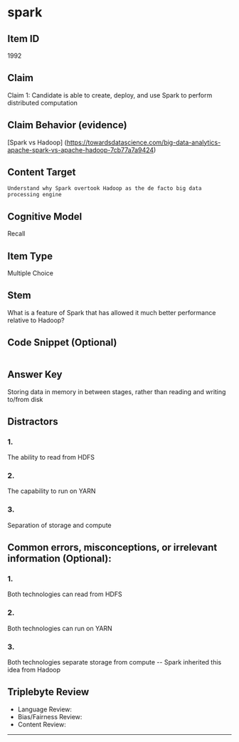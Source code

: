 # spark

## Item ID
1992

## Claim

Claim 1: Candidate is able to create, deploy, and use Spark to perform distributed computation

## Claim Behavior (evidence)

[Spark vs Hadoop] (https://towardsdatascience.com/big-data-analytics-apache-spark-vs-apache-hadoop-7cb77a7a9424)

## Content Target

`Understand why Spark overtook Hadoop as the de facto big data processing engine`

## Cognitive Model

Recall

## Item Type

Multiple Choice

## Stem

What is a feature of Spark that has allowed it much better performance relative to Hadoop?

## Code Snippet (Optional)

```

```

## Answer Key

Storing data in memory in between stages, rather than reading and writing to/from disk

## Distractors

### 1.

The ability to read from HDFS

### 2.

The capability to run on YARN

### 3.

Separation of storage and compute

## Common errors, misconceptions, or irrelevant information (Optional):

### 1.

Both technologies can read from HDFS

### 2.

Both technologies can run on YARN

### 3.

Both technologies separate storage from compute -- Spark inherited this idea from Hadoop

## Triplebyte Review

- Language Review:
- Bias/Fairness Review:
- Content Review:

---
